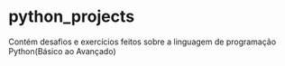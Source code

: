 # python_projects
Contém desafios e exercícios feitos sobre a linguagem de programação Python(Básico ao Avançado)
